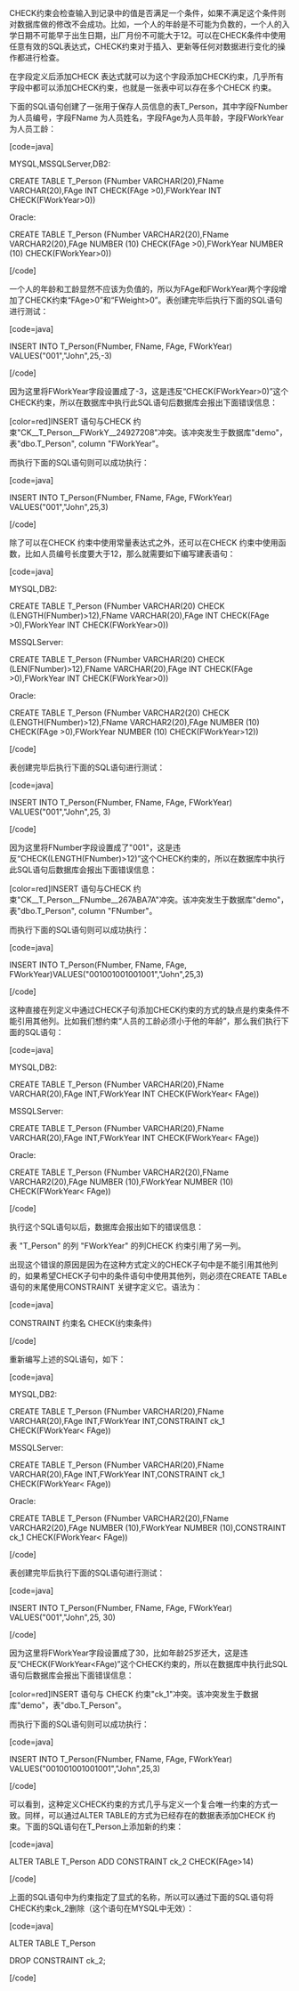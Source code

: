 CHECK约束会检查输入到记录中的值是否满足一个条件，如果不满足这个条件则对数据库做的修改不会成功。比如，一个人的年龄是不可能为负数的，一个人的入学日期不可能早于出生日期，出厂月份不可能大于12。可以在CHECK条件中使用任意有效的SQL表达式，CHECK约束对于插入、更新等任何对数据进行变化的操作都进行检查。
在字段定义后添加CHECK 表达式就可以为这个字段添加CHECK约束，几乎所有字段中都可以添加CHECK约束，也就是一张表中可以存在多个CHECK 约束。
下面的SQL语句创建了一张用于保存人员信息的表T_Person，其中字段FNumber 为人员编号，字段FName 为人员姓名，字段FAge为人员年龄，字段FWorkYear为人员工龄：
[code=java]
MYSQL,MSSQLServer,DB2:
CREATE TABLE T_Person (FNumber VARCHAR(20),FName VARCHAR(20),FAge INT CHECK(FAge >0),FWorkYear INT CHECK(FWorkYear>0))
Oracle:
CREATE TABLE T_Person (FNumber VARCHAR2(20),FName VARCHAR2(20),FAge NUMBER (10) CHECK(FAge >0),FWorkYear NUMBER (10) CHECK(FWorkYear>0))
[/code]
一个人的年龄和工龄显然不应该为负值的，所以为FAge和FWorkYear两个字段增加了CHECK约束“FAge>0”和“FWeight>0”。表创建完毕后执行下面的SQL语句进行测试：
[code=java]
INSERT INTO T_Person(FNumber, FName, FAge, FWorkYear) VALUES("001","John",25,-3)
[/code]
因为这里将FWorkYear字段设置成了-3，这是违反“CHECK(FWorkYear>0)”这个CHECK约束，所以在数据库中执行此SQL语句后数据库会报出下面错误信息：
[color=red]INSERT 语句与CHECK 约束"CK__T_Person__FWorkY__24927208"冲突。该冲突发生于数据库"demo"，表"dbo.T_Person", column "FWorkYear"。
而执行下面的SQL语句则可以成功执行：
[code=java]
INSERT INTO T_Person(FNumber, FName, FAge, FWorkYear) VALUES("001","John",25,3)
[/code]
除了可以在CHECK 约束中使用常量表达式之外，还可以在CHECK 约束中使用函数，比如人员编号长度要大于12，那么就需要如下编写建表语句：
[code=java]
MYSQL,DB2:
CREATE TABLE T_Person (FNumber VARCHAR(20) CHECK (LENGTH(FNumber)>12),FName VARCHAR(20),FAge INT CHECK(FAge >0),FWorkYear INT CHECK(FWorkYear>0))
MSSQLServer:
CREATE TABLE T_Person (FNumber VARCHAR(20) CHECK (LEN(FNumber)>12),FName VARCHAR(20),FAge INT CHECK(FAge >0),FWorkYear INT CHECK(FWorkYear>0))
Oracle:
CREATE TABLE T_Person (FNumber VARCHAR2(20) CHECK (LENGTH(FNumber)>12),FName VARCHAR2(20),FAge NUMBER (10) CHECK(FAge >0),FWorkYear NUMBER (10) CHECK(FWorkYear>12))
[/code]
表创建完毕后执行下面的SQL语句进行测试：
[code=java]
INSERT INTO T_Person(FNumber, FName, FAge, FWorkYear) VALUES("001","John",25, 3)
[/code]
因为这里将FNumber字段设置成了"001"，这是违反“CHECK(LENGTH(FNumber)>12)”这个CHECK约束的，所以在数据库中执行此SQL语句后数据库会报出下面错误信息：
[color=red]INSERT 语句与CHECK 约束"CK__T_Person__FNumbe__267ABA7A"冲突。该冲突发生于数据库"demo"，表"dbo.T_Person", column "FNumber"。
而执行下面的SQL语句则可以成功执行：
[code=java]
INSERT INTO T_Person(FNumber, FName, FAge, FWorkYear)VALUES("001001001001001","John",25,3)
[/code]
这种直接在列定义中通过CHECK子句添加CHECK约束的方式的缺点是约束条件不能引用其他列。比如我们想约束“人员的工龄必须小于他的年龄”，那么我们执行下面的SQL语句：
[code=java]
MYSQL,DB2:
CREATE TABLE T_Person (FNumber VARCHAR(20),FName VARCHAR(20),FAge INT,FWorkYear INT CHECK(FWorkYear< FAge))
MSSQLServer:
CREATE TABLE T_Person (FNumber VARCHAR(20),FName VARCHAR(20),FAge INT,FWorkYear INT CHECK(FWorkYear< FAge))
Oracle:
CREATE TABLE T_Person (FNumber VARCHAR2(20),FName VARCHAR2(20),FAge NUMBER (10),FWorkYear NUMBER (10) CHECK(FWorkYear< FAge))
[/code]
执行这个SQL语句以后，数据库会报出如下的错误信息：
表 "T_Person" 的列 "FWorkYear" 的列CHECK 约束引用了另一列。
出现这个错误的原因是因为在这种方式定义的CHECK子句中是不能引用其他列的，如果希望CHECK子句中的条件语句中使用其他列，则必须在CREATE TABLe 语句的末尾使用CONSTRAINT 关键字定义它。语法为：
[code=java]
CONSTRAINT 约束名 CHECK(约束条件)
[/code]
重新编写上述的SQL语句，如下：
[code=java]
MYSQL,DB2:
CREATE TABLE T_Person (FNumber VARCHAR(20),FName VARCHAR(20),FAge INT,FWorkYear INT,CONSTRAINT ck_1 CHECK(FWorkYear< FAge))
MSSQLServer:
CREATE TABLE T_Person (FNumber VARCHAR(20),FName VARCHAR(20),FAge INT,FWorkYear INT,CONSTRAINT ck_1 CHECK(FWorkYear< FAge))
Oracle:
CREATE TABLE T_Person (FNumber VARCHAR2(20),FName VARCHAR2(20),FAge NUMBER (10),FWorkYear NUMBER (10),CONSTRAINT ck_1 CHECK(FWorkYear< FAge))
[/code]
表创建完毕后执行下面的SQL语句进行测试：
[code=java]
INSERT INTO T_Person(FNumber, FName, FAge, FWorkYear) VALUES("001","John",25, 30)
[/code]
因为这里将FWorkYear字段设置成了30，比如年龄25岁还大，这是违反“CHECK(FWorkYear<FAge)”这个CHECK约束的，所以在数据库中执行此SQL语句后数据库会报出下面错误信息：
[color=red]INSERT 语句与 CHECK 约束"ck_1"冲突。该冲突发生于数据库"demo"，表"dbo.T_Person"。
而执行下面的SQL语句则可以成功执行：
[code=java]
INSERT INTO T_Person(FNumber, FName, FAge, FWorkYear) VALUES("001001001001001","John",25,3)
[/code]
可以看到，这种定义CHECK约束的方式几乎与定义一个复合唯一约束的方式一致。同样，可以通过ALTER TABLE的方式为已经存在的数据表添加CHECK 约束。下面的SQL语句在T_Person上添加新的约束：
[code=java]
ALTER TABLE T_Person ADD CONSTRAINT ck_2 CHECK(FAge>14)
[/code]
上面的SQL语句中为约束指定了显式的名称，所以可以通过下面的SQL语句将CHECK约束ck_2删除（这个语句在MYSQL中无效）：
[code=java]
ALTER TABLE T_Person
DROP CONSTRAINT ck_2;
[/code]